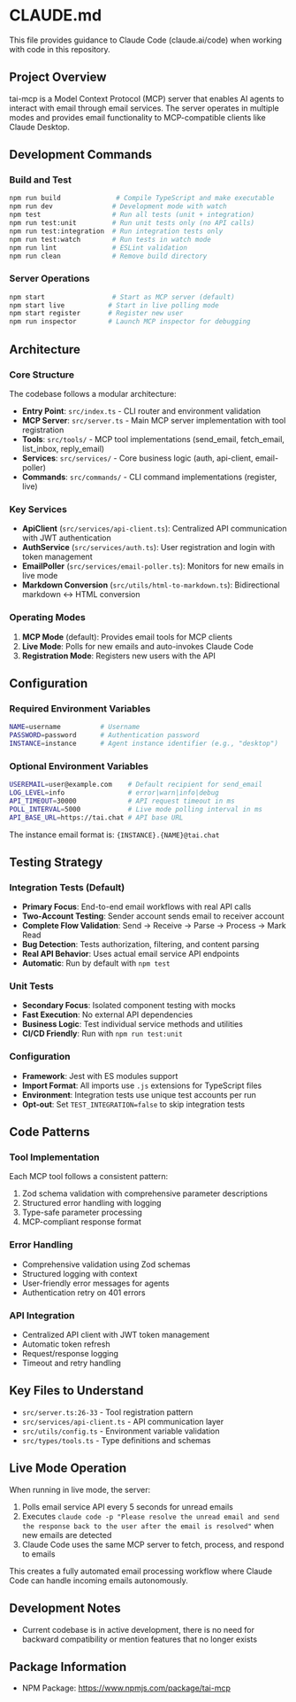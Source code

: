 # CLAUDE.md

This file provides guidance to Claude Code (claude.ai/code) when working with code in this repository.

## Project Overview

tai-mcp is a Model Context Protocol (MCP) server that enables AI agents to interact with email through email services. The server operates in multiple modes and provides email functionality to MCP-compatible clients like Claude Desktop.

## Development Commands

### Build and Test
```bash
npm run build              # Compile TypeScript and make executable
npm run dev               # Development mode with watch
npm test                  # Run all tests (unit + integration)
npm run test:unit         # Run unit tests only (no API calls)
npm run test:integration  # Run integration tests only
npm run test:watch        # Run tests in watch mode
npm run lint              # ESLint validation
npm run clean             # Remove build directory
```

### Server Operations
```bash
npm start                 # Start as MCP server (default)
npm start live           # Start in live polling mode
npm start register       # Register new user
npm run inspector        # Launch MCP inspector for debugging
```

## Architecture

### Core Structure
The codebase follows a modular architecture:

- **Entry Point**: `src/index.ts` - CLI router and environment validation
- **MCP Server**: `src/server.ts` - Main MCP server implementation with tool registration
- **Tools**: `src/tools/` - MCP tool implementations (send_email, fetch_email, list_inbox, reply_email)
- **Services**: `src/services/` - Core business logic (auth, api-client, email-poller)
- **Commands**: `src/commands/` - CLI command implementations (register, live)

### Key Services
- **ApiClient** (`src/services/api-client.ts`): Centralized API communication with JWT authentication
- **AuthService** (`src/services/auth.ts`): User registration and login with token management  
- **EmailPoller** (`src/services/email-poller.ts`): Monitors for new emails in live mode
- **Markdown Conversion** (`src/utils/html-to-markdown.ts`): Bidirectional markdown ↔ HTML conversion

### Operating Modes
1. **MCP Mode** (default): Provides email tools for MCP clients
2. **Live Mode**: Polls for new emails and auto-invokes Claude Code
3. **Registration Mode**: Registers new users with the API

## Configuration

### Required Environment Variables
```bash
NAME=username          # Username
PASSWORD=password      # Authentication password
INSTANCE=instance      # Agent instance identifier (e.g., "desktop")
```

### Optional Environment Variables
```bash
USEREMAIL=user@example.com    # Default recipient for send_email
LOG_LEVEL=info                # error|warn|info|debug
API_TIMEOUT=30000             # API request timeout in ms
POLL_INTERVAL=5000            # Live mode polling interval in ms
API_BASE_URL=https://tai.chat # API base URL
```

The instance email format is: `{INSTANCE}.{NAME}@tai.chat`

## Testing Strategy

### Integration Tests (Default)
- **Primary Focus**: End-to-end email workflows with real API calls
- **Two-Account Testing**: Sender account sends email to receiver account  
- **Complete Flow Validation**: Send → Receive → Parse → Process → Mark Read
- **Bug Detection**: Tests authorization, filtering, and content parsing
- **Real API Behavior**: Uses actual email service API endpoints
- **Automatic**: Run by default with `npm test`

### Unit Tests
- **Secondary Focus**: Isolated component testing with mocks
- **Fast Execution**: No external API dependencies
- **Business Logic**: Test individual service methods and utilities
- **CI/CD Friendly**: Run with `npm run test:unit`

### Configuration
- **Framework**: Jest with ES modules support
- **Import Format**: All imports use `.js` extensions for TypeScript files
- **Environment**: Integration tests use unique test accounts per run
- **Opt-out**: Set `TEST_INTEGRATION=false` to skip integration tests

## Code Patterns

### Tool Implementation
Each MCP tool follows a consistent pattern:
1. Zod schema validation with comprehensive parameter descriptions
2. Structured error handling with logging
3. Type-safe parameter processing
4. MCP-compliant response format

### Error Handling
- Comprehensive validation using Zod schemas
- Structured logging with context
- User-friendly error messages for agents
- Authentication retry on 401 errors

### API Integration
- Centralized API client with JWT token management
- Automatic token refresh
- Request/response logging
- Timeout and retry handling

## Key Files to Understand

- `src/server.ts:26-33` - Tool registration pattern
- `src/services/api-client.ts` - API communication layer
- `src/utils/config.ts` - Environment variable validation
- `src/types/tools.ts` - Type definitions and schemas

## Live Mode Operation

When running in live mode, the server:
1. Polls email service API every 5 seconds for unread emails
2. Executes `claude code -p "Please resolve the unread email and send the response back to the user after the email is resolved"` when new emails are detected
3. Claude Code uses the same MCP server to fetch, process, and respond to emails

This creates a fully automated email processing workflow where Claude Code can handle incoming emails autonomously.

## Development Notes
- Current codebase is in active development, there is no need for backward compatibility or mention features that no longer exists

## Package Information
- NPM Package: https://www.npmjs.com/package/tai-mcp